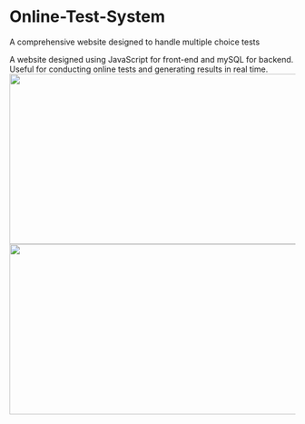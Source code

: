 # Online-Test-System
A comprehensive website designed to handle multiple choice tests 

A website designed using JavaScript for front-end and mySQL for backend. Useful for conducting online tests and generating results in real time.
<img src="https://user-images.githubusercontent.com/25851171/66276073-091fa600-e844-11e9-975f-a31eaf6f6bd3.png" width="600" height="300">
<img src="https://user-images.githubusercontent.com/25851171/66276012-55b6b180-e843-11e9-9521-94b9fde4325c.png" width="600" height="300">

